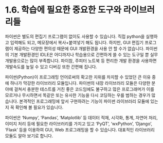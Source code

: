# 1.6.	학습에 필요한 중요한 도구와 라이브러리들

  
파이썬은 별도의 편집기 프로그램이 없이도 사용할 수 있습니다. 직접 python을 실행하고 입력해도 되고, 메모장에서 복사+붙여넣기 해도 됩니다. 하지만, GUI 편집기 프로그램이 제공하는 다양한 편의성 때문에 GUI 개발환경을 사용 안 할 수가 없습니다. 파이썬의 기본 개발환경인 IDLE은 어디까지나 학습용으로 간편하게 쓸 수 있는 도구일 뿐 실무 개발용으로는 많이 부족합니다. 파이참, 주피터 노트북 등 편리한 개발 환경을 사용하면 개발속도를 높일 수 있고 디버깅 또한 간편해 집니다.

파이썬\(Python\)이 프로그래밍 언어로써의 확고한 지위를 차지할 수 있었던 큰 이유 중에 하나가 막강한 라이브러리 모듈입니다. 파이썬의 내장 라이브러리 모듈은 다양한 분야에 걸쳐서 충분한 테스트를 거친 좋은 코드임에도 불구하고 많은 프로그래머가 이를 모르거나 무시하면서 똑같은 또는 유사한 기능을 다시 코딩하는 우를 범하는 경우가 많습니다. 본격적인 프로그래밍에 앞서 구현하려는 기능이 파이썬 라이브러리 모듈에 있는지 꼭 확인해 볼 필요가 있습니다.

파이썬은 ‘Numpy’, ‘Pandas’, ‘Matplotlib’ 등 데이터 적재, 시각화, 통계, 자연어 처리, 이미지 처리 등에 필요한 라이브러리를 가지고 있고 ‘PyQT’, ‘wxPython’, ‘Django’, ‘Flask’ 등을 이용하여 GUI, Web 프로그래밍을 할 수 있습니다. 대표적인 라이브러리 모듈도 알아 보기로 합니다.

